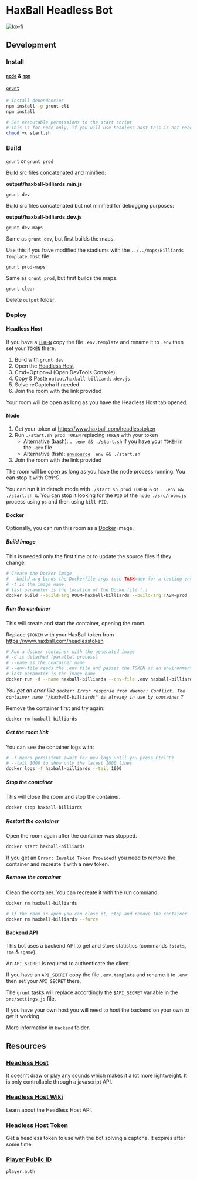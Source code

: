 # HaxBall Headless Bot

[![ko-fi](https://www.ko-fi.com/img/githubbutton_sm.svg)](https://ko-fi.com/carleslc)

## Development

### Install

#### **[`node`](https://nodejs.org/es/download/) & [`npm`](https://docs.npmjs.com/downloading-and-installing-node-js-and-npm)**

#### **[`grunt`](https://gruntjs.com/)**

```sh
# Install dependencies
npm install -g grunt-cli
npm install

# Set executable permissions to the start script
# This is for node only, if you will use headless host this is not needed
chmod +x start.sh
```

### Build

`grunt` or `grunt prod`

Build src files concatenated and minified:

**output/haxball-billiards.min.js**

`grunt dev`

Build src files concatenated but not minified for debugging purposes:

**output/haxball-billiards.dev.js**

`grunt dev-maps`

Same as `grunt dev`, but first builds the maps.

Use this if you have modified the stadiums with the `../../maps/Billiards Template.hbst` file.

`grunt prod-maps`

Same as `grunt prod`, but first builds the maps.

`grunt clear`

Delete `output` folder.

### Deploy

#### Headless Host

If you have a [`TOKEN`](https://www.haxball.com/headlesstoken) copy the file `.env.template` and rename it to `.env` then set your `TOKEN` there.

1. Build with `grunt dev`
2. Open the [Headless Host](https://html5.haxball.com/headless)
3. Cmd+Option+J (Open DevTools Console)
4. Copy & Paste `output/haxball-billiards.dev.js`
5. Solve reCaptcha if needed
6. Join the room with the link provided

Your room will be open as long as you have the Headless Host tab opened.

#### Node

1. Get your token at https://www.haxball.com/headlesstoken
2. Run `./start.sh prod TOKEN` replacing `TOKEN` with your token
   - Alternative (bash): `. .env && ./start.sh` if you have your `TOKEN` in the `.env` file
   - Alternative (fish): [`envsource`](https://gist.github.com/nikoheikkila/dd4357a178c8679411566ba2ca280fcc)` .env && ./start.sh`
3. Join the room with the link provided

The room will be open as long as you have the node process running.
You can stop it with _Ctrl^C_.

You can run it in detach mode with `./start.sh prod TOKEN &` or `. .env && ./start.sh &`.
You can stop it looking for the `PID` of the `node ./src/room.js` process using `ps` and then using `kill PID`.

#### Docker

Optionally, you can run this room as a [Docker](https://www.docker.com/) image.

##### **Build image**

This is needed only the first time or to update the source files if they change.

```sh
# Create the Docker image
# --build-arg binds the Dockerfile args (use TASK=dev for a testing environment)
# -t is the image name
# last parameter is the location of the Dockerfile (.)
docker build --build-arg ROOM=haxball-billiards --build-arg TASK=prod -t haxball-billiards .
```

##### **Run the container**

This will create and start the container, opening the room.

Replace `$TOKEN` with your HaxBall token from https://www.haxball.com/headlesstoken

```sh
# Run a docker container with the generated image
# -d is detached (parallel process)
# --name is the container name
# --env-file reads the .env file and passes the TOKEN as an environment variable
# last parameter is the image name
docker run -d --name haxball-billiards --env-file .env haxball-billiards
```

_You get an error like `docker: Error response from daemon: Conflict. The container name "/haxball-billiards" is already in use by container`_ ?

Remove the container first and try again:

```sh
docker rm haxball-billiards
```

##### **Get the room link**

You can see the container logs with:

```sh
# -f means persistent (wait for new logs until you press Ctrl^C)
# --tail 1000 to show only the latest 1000 lines
docker logs -f haxball-billiards --tail 1000
```

##### **Stop the container**

This will close the room and stop the container.

```sh
docker stop haxball-billiards
```

##### **Restart the container**

Open the room again after the container was stopped.

```sh
docker start haxball-billiards
```

If you get an `Error: Invalid Token Provided!` you need to remove the container and recreate it with a new token.

##### **Remove the container**

Clean the container. You can recreate it with the run command.

```sh
docker rm haxball-billiards

# If the room is open you can close it, stop and remove the container
docker rm haxball-billiards --force
```

#### Backend API

This bot uses a backend API to get and store statistics (commands `!stats`, `!me` & `!game`).

An `API_SECRET` is required to authenticate the client.

If you have an `API_SECRET` copy the file `.env.template` and rename it to `.env` then set your `API_SECRET` there.

The `grunt` tasks will replace accordingly the `$API_SECRET` variable in the `src/settings.js` file.

If you have your own host you will need to host the backend on your own to get it working.

More information in `backend` folder.

## Resources

### [Headless Host](https://html5.haxball.com/headless)

It doesn't draw or play any sounds which makes it a lot more lightweight. It is only controllable through a javascript API.

### [Headless Host Wiki](https://github.com/haxball/haxball-issues/wiki/Headless-Host)

Learn about the Headless Host API.

### [Headless Host Token](https://www.haxball.com/headlesstoken)

Get a headless token to use with the bot solving a captcha. It expires after some time.

### [Player Public ID](https://www.haxball.com/playerauth)

`player.auth`
